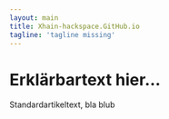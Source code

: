 ```yaml
---
layout: main
title: Xhain-hackspace.GitHub.io
tagline: 'tagline missing'
---
```


<h1>Erklärbartext hier...</h1>
Standardartikeltext, bla blub